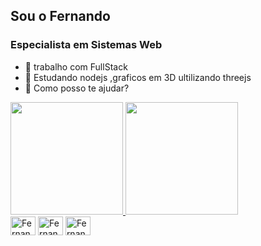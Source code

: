 ## Sou o Fernando
### Especialista em Sistemas Web
* 🔭 trabalho com FullStack
* 🌱 Estudando nodejs ,graficos em 3D ultilizando threejs
* 💬 Como posso te ajudar?

<div>
  <a href="https://github.com/fernandoRodrigues29">
    <img height="180em" src="https://github-readme-stats.vercel.app/api?username=fernandoRodrigues29&show_icons=true&theme=radical" >
	<img height="180em" src="https://github-readme-stats.vercel.app/api/top-langs/?username=fernandoRodrigues29&layout=compact&theme=radical" >
</div>
	
<div style="display: inline-block;">
	
 <img align="center" alt="Fernando-html" height="30" width="40" src="https://cdn.jsdelivr.net/gh/devicons/devicon/icons/html5/html5-original.svg">
 <img align="center" alt="Fernando-css" height="30" width="40" src="https://cdn.jsdelivr.net/gh/devicons/devicon/icons/css3/css3-original.svg">
 <img align="center" alt="Fernando-js" height="30" width="40" src="https://cdn.jsdelivr.net/gh/devicons/devicon/icons/javascript/javascript-original.svg">
</div>

